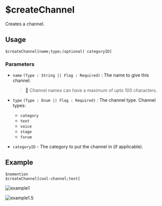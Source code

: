 # $createChannel
Creates a channel.

## Usage
```
$createChannel[name;type;(optional) categoryID]
```

### Parameters
- `name` `(Type : String || Flag : Required)` : The name to give this channel.

    > 📝 Channel names can have a maximum of upto 100 characters.
- `type` `(Type : Enum || Flag : Required)` : The channel type. Channel types:
  - `category`
  - `text`
  - `voice`
  - `stage`
  - `forum`
- `categoryID` - The category to put the channel in (if applicable).

## Example
```
$nomention
$createChannel[cool-channel;text]
```

![example1](https://user-images.githubusercontent.com/69215413/125972519-26d1a5a1-f362-4101-abdd-6c3943e6811c.png)

![example1.5](https://user-images.githubusercontent.com/69215413/125972524-95307b17-bfcc-4525-a4fa-1d58a30a1fa9.png)
